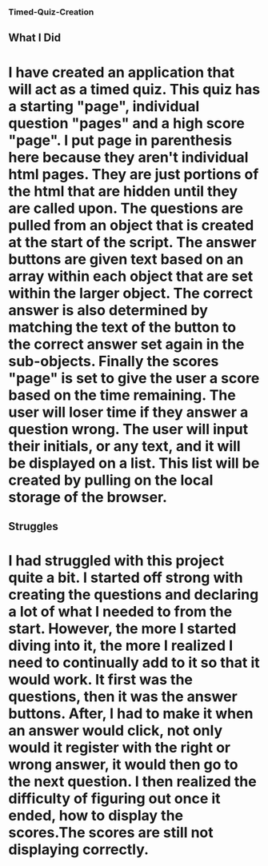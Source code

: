 ### Timed-Quiz-Creation

## What I Did

# I have created an application that will act as a timed quiz. This quiz has a starting "page", individual question "pages" and a high score "page". I put page in parenthesis here because they aren't individual html pages. They are just portions of the html that are hidden until they are called upon. The questions are pulled from an object that is created at the start of the script. The answer buttons are given text based on an array within each object that are set within the larger object. The correct answer is also determined by matching the text of the button to the correct answer set again in the sub-objects. Finally the scores "page" is set to give the user a score based on the time remaining. The user will loser time if they answer a question wrong. The user will input their initials, or any text, and it will be displayed on a list. This list will be created by pulling on the local storage of the browser. 

## Struggles
# I had struggled with this project quite a bit. I started off strong with creating the questions and declaring a lot of what I needed to from the start. However, the more I started diving into it, the more I realized I need to continually add to it so that it would work. It first was the questions, then it was the answer buttons. After, I had to make it when an answer would click, not only would it register with the right or wrong answer, it would then go to the next question. I then realized the difficulty of figuring out once it ended, how to display the scores.The scores are still not displaying correctly. 